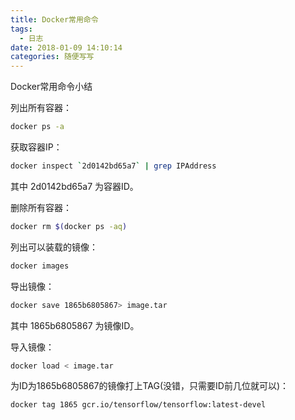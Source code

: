 ```yaml
---
title: Docker常用命令
tags:
  - 日志
date: 2018-01-09 14:10:14
categories: 随便写写
---
```

Docker常用命令小结
<!--more-->
列出所有容器：
```bash
docker ps -a
```

获取容器IP：
```bash
docker inspect `2d0142bd65a7` | grep IPAddress
```
其中 2d0142bd65a7 为容器ID。

删除所有容器：
```bash
docker rm $(docker ps -aq)
```

列出可以装载的镜像：
```bash
docker images
```

导出镜像：
```bash
docker save 1865b6805867> image.tar
```
其中 1865b6805867 为镜像ID。

导入镜像：
```bash
docker load < image.tar
```

为ID为1865b6805867的镜像打上TAG(没错，只需要ID前几位就可以)：
```bash
docker tag 1865 gcr.io/tensorflow/tensorflow:latest-devel
```
